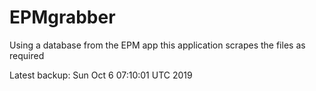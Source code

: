 # EPMgrabber
Using a database from the EPM app this application scrapes the files as required


Latest backup: Sun Oct 6 07:10:01 UTC 2019
